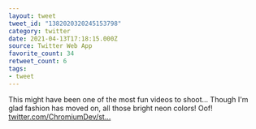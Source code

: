 ```yaml
---
layout: tweet
tweet_id: "1382020320245153798"
category: twitter
date: 2021-04-13T17:18:15.000Z
source: Twitter Web App
favorite_count: 34
retweet_count: 6
tags:
- tweet
---
```


This might have been one of the most fun videos to shoot... Though I'm glad fashion has moved on, all those bright neon colors! Oof! [twitter.com/ChromiumDev/st…](https://twitter.com/ChromiumDev/status/1382016481077170182)
